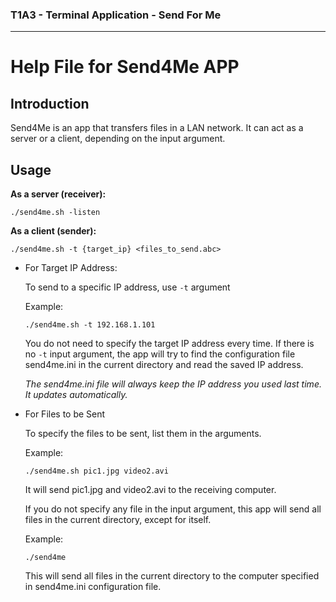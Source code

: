 ### T1A3 - Terminal Application - Send For Me
---
# Help File for Send4Me APP

## Introduction

Send4Me is an app that transfers files in a LAN network. It can act as a server or a client, depending on the input argument.

## Usage

**As a server (receiver):**

`./send4me.sh -listen`

**As a client (sender):**

`./send4me.sh -t {target_ip} <files_to_send.abc>`

- For Target IP Address:

    To send to a specific IP address, use `-t` argument
  
    Example:

    `./send4me.sh -t 192.168.1.101`

    You do not need to specify the target IP address every time. If there is no `-t` input argument, the app will try to find the configuration file send4me.ini in the current directory and read the saved IP address.

    *The send4me.ini file will always keep the IP address you used last time. It updates automatically.*

- For Files to be Sent

    To specify the files to be sent, list them in the arguments.

    Example:

    `./send4me.sh pic1.jpg video2.avi`

    It will send pic1.jpg and video2.avi to the receiving computer.

    If you do not specify any file in the input argument, this app will send all files in the current directory, except for itself.

    Example:

    `./send4me`

    This will send all files in the current directory to the computer specified in send4me.ini configuration file.




